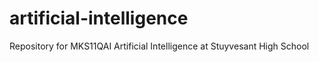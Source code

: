 # artificial-intelligence
Repository for MKS11QAI Artificial Intelligence at Stuyvesant High School
